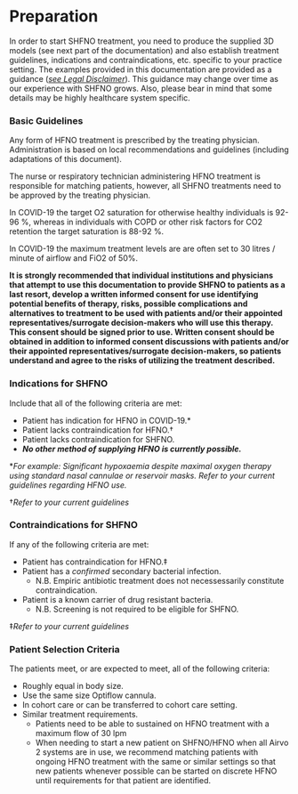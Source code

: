 # Preparation

In order to start SHFNO treatment, you need to produce the supplied 3D models (see next part of the documentation) and also establish treatment guidelines, indications and contraindications, etc. specific to your practice setting.
The examples provided in this documentation are provided as a guidance (_[see Legal Disclaimer](00%20About%20This%20Documentation.html)_). This guidance may change over time as our experience with SHFNO grows. Also, please bear in mind that some details may be highly healthcare system specific.

### Basic Guidelines

Any form of HFNO treatment is prescribed by the treating physician.
Administration is based on local recommendations and guidelines (including adaptations of this document).

The nurse or respiratory technician administering HFNO treatment is responsible for matching patients, however, all SHFNO treatments need to be approved by the treating physician.

In COVID-19 the target O2 saturation for otherwise healthy individuals is 92-96 %, whereas in individuals with COPD or other risk factors for CO2 retention the target saturation is 88-92 %.

In COVID-19 the maximum treatment levels are are often set to 30 litres / minute of airflow and FiO2 of 50%.

**It is strongly recommended that individual institutions and physicians that attempt to use this documentation to provide SHFNO to patients as a last resort, develop a written informed consent for use identifying potential benefits of therapy, risks, possible complications and alternatives to treatment to be used with patients and/or their appointed representatives/surrogate decision-makers who will use this therapy. This consent should be signed prior to use. Written consent should be obtained in addition to informed consent discussions with patients and/or their appointed representatives/surrogate decision-makers, so patients understand and agree to the risks of utilizing the treatment described.**

### Indications for SHFNO

Include that all of the following criteria are met:

- Patient has indication for HFNO in COVID-19.\*
- Patient lacks contraindication for HFNO.†
- Patient lacks contraindication for SHFNO.
- _**No other method of supplying HFNO is currently possible.**_

\*_For example: Significant hypoxaemia despite maximal oxygen therapy using standard nasal cannulae or reservoir masks. Refer to your current guidelines regarding HFNO use._

†_Refer to your current guidelines_

### Contraindications for SHFNO

If any of the following criteria are met:

- Patient has contraindication for HFNO.‡
- Patient has a _confirmed_ secondary bacterial infection.
  - N.B. Empiric antibiotic treatment does not necessessarily constitute contraindication.
- Patient is a known carrier of drug resistant bacteria.
  - N.B. Screening is not required to be eligible for SHFNO.

‡_Refer to your current guidelines_

### Patient Selection Criteria

The patients meet, or are expected to meet, all of the following criteria:

- Roughly equal in body size.
- Use the same size Optiflow cannula.
- In cohort care or can be transferred to cohort care setting.
- Similar treatment requirements.
  - Patients need to be able to sustained on HFNO treatment with a maximum flow of 30 lpm
  - When needing to start a new patient on SHFNO/HFNO when all Airvo 2 systems are in use, we recommend matching patients with ongoing HFNO treatment with the same or similar settings so that new patients whenever possible can be started on discrete HFNO until requirements for that patient are identified.
